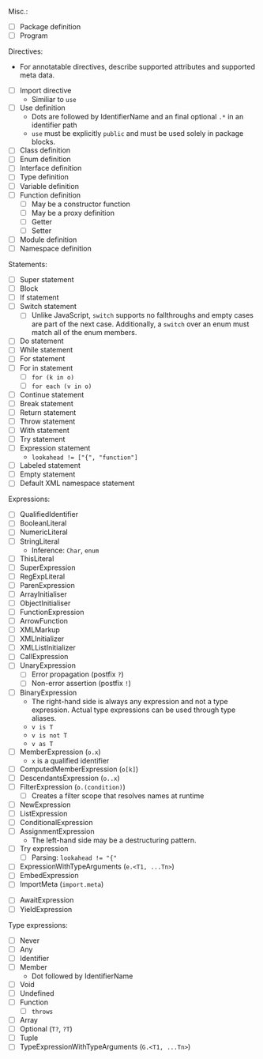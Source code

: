 Misc.:

* [ ] Package definition
* [ ] Program

Directives:

* For annotatable directives, describe supported attributes and supported meta data.
* [ ] Import directive
  * Similiar to `use`
* [ ] Use definition
  * Dots are followed by IdentifierName and an final optional `.*` in an identifier path
  * `use` must be explicitly `public` and must be used solely in package blocks.
* [ ] Class definition
* [ ] Enum definition
* [ ] Interface definition
* [ ] Type definition
* [ ] Variable definition
* [ ] Function definition
  * [ ] May be a constructor function
  * [ ] May be a proxy definition
  * [ ] Getter
  * [ ] Setter
* [ ] Module definition
* [ ] Namespace definition

Statements:

* [ ] Super statement
* [ ] Block
* [ ] If statement
* [ ] Switch statement
  * [ ] Unlike JavaScript, `switch` supports no fallthroughs and empty cases are part of the next case. Additionally, a `switch` over an enum must match all of the enum members.
* [ ] Do statement
* [ ] While statement
* [ ] For statement
* [ ] For in statement
  * [ ] `for (k in o)`
  * [ ] `for each (v in o)`
* [ ] Continue statement
* [ ] Break statement
* [ ] Return statement
* [ ] Throw statement
* [ ] With statement
* [ ] Try statement
* [ ] Expression statement
  * `lookahead != ["{", "function"]`
* [ ] Labeled statement
* [ ] Empty statement
* [ ] Default XML namespace statement

Expressions:

* [ ] QualifiedIdentifier
* [ ] BooleanLiteral
* [ ] NumericLiteral
* [ ] StringLiteral
  * Inference: `Char`, `enum`
* [ ] ThisLiteral
* [ ] SuperExpression
* [ ] RegExpLiteral
* [ ] ParenExpression
* [ ] ArrayInitialiser
* [ ] ObjectInitialiser
* [ ] FunctionExpression
* [ ] ArrowFunction
* [ ] XMLMarkup
* [ ] XMLInitializer
* [ ] XMLListInitializer
* [ ] CallExpression
* [ ] UnaryExpression
  * [ ] Error propagation (postfix `?`)
  * [ ] Non-error assertion (postfix `!`)
* [ ] BinaryExpression
  * The right-hand side is always any expression and not a type expression. Actual type expressions can be used through type aliases.
  * `v is T`
  * `v is not T`
  * `v as T`
* [ ] MemberExpression (`o.x`)
  * `x` is a qualified identifier
* [ ] ComputedMemberExpression (`o[k]`)
* [ ] DescendantsExpression (`o..x`)
* [ ] FilterExpression (`o.(condition)`)
  * [ ] Creates a filter scope that resolves names at runtime
* [ ] NewExpression
* [ ] ListExpression
* [ ] ConditionalExpression
* [ ] AssignmentExpression
  * The left-hand side may be a destructuring pattern.
* [ ] Try expression
  * [ ] Parsing: `lookahead != "{"`
* [ ] ExpressionWithTypeArguments (`e.<T1, ...Tn>`)
* [ ] EmbedExpression
* [ ] ImportMeta (`import.meta`)
- [ ] AwaitExpression
- [ ] YieldExpression

Type expressions:

* [ ] Never
* [ ] Any
* [ ] Identifier
* [ ] Member
  * Dot followed by IdentifierName
* [ ] Void
* [ ] Undefined
* [ ] Function
  * [ ] `throws`
* [ ] Array
* [ ] Optional (`T?`, `?T`)
* [ ] Tuple
* [ ] TypeExpressionWithTypeArguments (`G.<T1, ...Tn>`)